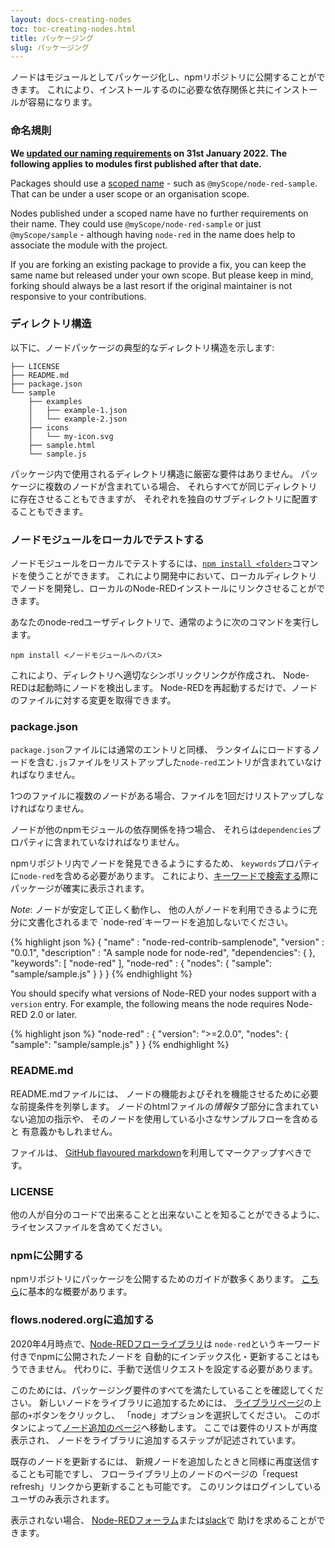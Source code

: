 ```yaml
---
layout: docs-creating-nodes
toc: toc-creating-nodes.html
title: パッケージング
slug: パッケージング
---
```


ノードはモジュールとしてパッケージ化し、npmリポジトリに公開することができます。
これにより、インストールするのに必要な依存関係と共にインストールが容易になります。

### 命名規則

**We [updated our naming requirements](/blog/2022/01/31/introducing-scorecard) on 31st January 2022. The following applies to modules first published after that date.**

Packages should use a [scoped name](https://docs.npmjs.com/cli/v8/using-npm/scope) - such as `@myScope/node-red-sample`. That can be under a user scope or an organisation scope.

Nodes published under a scoped name have no further requirements on their name.
They could use `@myScope/node-red-sample` or just `@myScope/sample` - although
having `node-red` in the name does help to associate the module with the project.

If you are forking an existing package to provide a fix, you can keep the same name but released under your own scope. But please keep in mind, forking should always be a last resort if the original maintainer is not responsive to your contributions.

### ディレクトリ構造

以下に、ノードパッケージの典型的なディレクトリ構造を示します:

```
├── LICENSE
├── README.md
├── package.json
└── sample
    ├── examples
    │   ├── example-1.json
    │   └── example-2.json
    ├── icons
    │   └── my-icon.svg
    ├── sample.html
    └── sample.js
```

パッケージ内で使用されるディレクトリ構造に厳密な要件はありません。
パッケージに複数のノードが含まれている場合、
それらすべてが同じディレクトリに存在させることもできますが、
それぞれを独自のサブディレクトリに配置することもできます。

### ノードモジュールをローカルでテストする

ノードモジュールをローカルでテストするには、[`npm install <folder>`](https://docs.npmjs.com/cli/install)コマンドを使うことができます。
これにより開発中において、ローカルディレクトリでノードを開発し、ローカルのNode-REDインストールにリンクさせることができます。

あなたのnode-redユーザディレクトリで、通常のように次のコマンドを実行します。

    npm install <ノードモジュールへのパス>

これにより、ディレクトリへ適切なシンボリックリンクが作成され、
Node-REDは起動時にノードを検出します。
Node-REDを再起動するだけで、ノードのファイルに対する変更を取得できます。

### package.json

`package.json`ファイルには通常のエントリと同様、
ランタイムにロードするノードを含む`.js`ファイルをリストアップした`node-red`エントリが含まれていなければなりません。

1つのファイルに複数のノードがある場合、ファイルを1回だけリストアップしなければなりません。

ノードが他のnpmモジュールの依存関係を持つ場合、
それらは`dependencies`プロパティに含まれていなければなりません。

npmリポジトリ内でノードを発見できるようにするため、
`keywords`プロパティに`node-red`を含める必要があります。
これにより、[キーワードで検索する](https://www.npmjs.org/browse/keyword/node-red)際にパッケージが確実に表示されます。

<div class="doc-callout"><em>Note</em>: ノードが安定して正しく動作し、
他の人がノードを利用できるように充分に文書化されるまで
`node-red`キーワードを追加しないでください。</div>

{% highlight json %}
{
    "name"         : "node-red-contrib-samplenode",
    "version"      : "0.0.1",
    "description"  : "A sample node for node-red",
    "dependencies": {
    },
    "keywords": [ "node-red" ],
    "node-red"     : {
        "nodes": {
            "sample": "sample/sample.js"
        }
    }
}
{% endhighlight %}

You should specify what versions of Node-RED your nodes support with a `version` entry. For example, the following means the node requires Node-RED 2.0 or later.

{% highlight json %}
"node-red"     : {
    "version": ">=2.0.0",
    "nodes": {
        "sample": "sample/sample.js"
    }
}
{% endhighlight %}


### README.md

README.mdファイルには、
ノードの機能およびそれを機能させるために必要な前提条件を列挙します。
ノードのhtmlファイルの*情報*タブ部分に含まれていない追加の指示や、
そのノードを使用している小さなサンプルフローを含めると
有意義かもしれません。

ファイルは、
[GitHub flavoured markdown](https://help.github.com/articles/markdown-basics/)を利用してマークアップすべきです。

### LICENSE

他の人が自分のコードで出来ることと出来ないことを知ることができるように、
ライセンスファイルを含めてください。

### npmに公開する

npmリポジトリにパッケージを公開するためのガイドが数多くあります。
[こちら](https://docs.npmjs.com/misc/developers)に基本的な概要があります。

### flows.nodered.orgに追加する

2020年4月時点で、[Node-REDフローライブラリ](https://flows.nodered.org)は
`node-red`というキーワード付きでnpmに公開されたノードを
自動的にインデックス化・更新することはもうできません。
代わりに、手動で送信リクエストを設定する必要があります。

このためには、パッケージング要件のすべてを満たしていることを確認してください。
新しいノードをライブラリに追加するためには、
[ライブラリページ](https://flows.nodered.org)の上部の`+`ボタンをクリックし、
「node」オプションを選択してください。
このボタンによって[ノード追加のページ](https://flows.nodered.org/add/node)へ移動します。
ここでは要件のリストが再度表示され、
ノードをライブラリに追加するステップが記述されています。

既存のノードを更新するには、
新規ノードを追加したときと同様に再度送信することも可能ですし、
フローライブラリ上のノードのページの「request refresh」リンクから更新することも可能です。
このリンクはログインしているユーザのみ表示されます。

表示されない場合、
[Node-REDフォーラム](https://discourse.nodered.org)または[slack](https://nodered.org/slack)で
助けを求めることができます。
